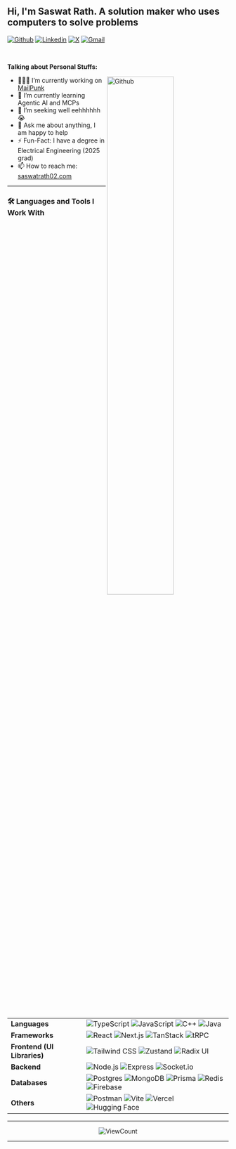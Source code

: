 <!-- Your title -->
## Hi, I'm Saswat Rath. A solution maker who uses computers to solve problems 

<!-- Your badges -->
[![Github](https://img.shields.io/badge/-Github-000?style=flat&logo=Github&logoColor=white)](https://github.com/TheBoolean-Boy) 
[![Linkedin](https://img.shields.io/badge/-LinkedIn-blue?style=flat&logo=Linkedin&logoColor=white)](https://www.linkedin.com/in/saswat-rath-863284227/) 
[![X](https://img.shields.io/badge/-X-000?style=flat&logo=x&logoColor=white)](https://x.com/saswatrath02) 
[![Gmail](https://img.shields.io/badge/-Gmail-c14438?style=flat&logo=Gmail&logoColor=white)](mailto:saswatrath02@gmail.com)  

&nbsp;  

<!-- Talking about you -->
**Talking about Personal Stuffs:**

<!-- Any image aligned to the right -->
<img width="55%" align="right" alt="Github" src="https://raw.githubusercontent.com/onimur/.github/master/.resources/git-header.svg" />

- 👨🏽‍💻 I’m currently working on [MailPunk](https://github.com/TheBoolean-Boy/MailPunk)  
- 🌱 I’m currently learning Agentic AI and MCPs  
- 🤔 I’m seeking well eehhhhhh 😭  
- 💬 Ask me about anything, I am happy to help  
- ⚡️ Fun-Fact: I have a degree in Electrical Engineering (2025 grad)  
- 📫 How to reach me: [saswatrath02.com](https://saswatrath02.com)  

---

### 🛠️ Languages and Tools I Work With  

<div align="center">

|   |   |
| :--- | :--- |
| **Languages** | <img src="https://img.shields.io/badge/TypeScript-007ACC?style=for-the-badge&logo=typescript&logoColor=white" alt="TypeScript" /> <img src="https://img.shields.io/badge/JavaScript-F7DF1E?style=for-the-badge&logo=javascript&logoColor=black" alt="JavaScript" /> <img src="https://img.shields.io/badge/C%2B%2B-00599C?style=for-the-badge&logo=c%2B%2B&logoColor=white" alt="C++" /> <img src="https://img.shields.io/badge/Java-007396?style=for-the-badge&logo=java&logoColor=white" alt="Java" /> |
| **Frameworks** | <img src="https://img.shields.io/badge/React-61DAFB?style=for-the-badge&logo=react&logoColor=black" alt="React" /> <img src="https://img.shields.io/badge/Next.js-000000?style=for-the-badge&logo=next.js&logoColor=white" alt="Next.js" /> <img src="https://img.shields.io/badge/TanStack-32a852?style=for-the-badge&logo=tanstack&logoColor=white" alt="TanStack" /> <img src="https://img.shields.io/badge/tRPC-2596be?style=for-the-badge&logo=trpc&logoColor=white" alt="tRPC" /> |
| **Frontend (UI Libraries)** | <img src="https://img.shields.io/badge/Tailwind_CSS-38B2AC?style=for-the-badge&logo=tailwind-css&logoColor=white" alt="Tailwind CSS" /> <img src="https://img.shields.io/badge/Zustand-4d4d4d?style=for-the-badge&logo=zustand&logoColor=white" alt="Zustand" /> <img src="https://img.shields.io/badge/Radix_UI-111111?style=for-the-badge&logo=radix-ui&logoColor=white" alt="Radix UI" /> |
| **Backend** | <img src="https://img.shields.io/badge/Node.js-43853D?style=for-the-badge&logo=node.js&logoColor=white" alt="Node.js" /> <img src="https://img.shields.io/badge/Express-000000?style=for-the-badge&logo=express&logoColor=white" alt="Express" /> <img src="https://img.shields.io/badge/Socket.io-000000?style=for-the-badge&logo=socket.io&logoColor=white" alt="Socket.io" /> |
| **Databases** | <img src="https://img.shields.io/badge/PostgreSQL-316192?style=for-the-badge&logo=postgresql&logoColor=white" alt="Postgres" /> <img src="https://img.shields.io/badge/MongoDB-47A248?style=for-the-badge&logo=mongodb&logoColor=white" alt="MongoDB" /> <img src="https://img.shields.io/badge/Prisma-2D3748?style=for-the-badge&logo=prisma&logoColor=white" alt="Prisma" /> <img src="https://img.shields.io/badge/Redis-DC382D?style=for-the-badge&logo=redis&logoColor=white" alt="Redis" /> <img src="https://img.shields.io/badge/Firebase-FFCA28?style=for-the-badge&logo=firebase&logoColor=black" alt="Firebase" /> |
| **Others** | <img src="https://img.shields.io/badge/Postman-FF6C37?style=for-the-badge&logo=postman&logoColor=white" alt="Postman" /> <img src="https://img.shields.io/badge/Vite-646CFF?style=for-the-badge&logo=vite&logoColor=white" alt="Vite" /> <img src="https://img.shields.io/badge/Vercel-000000?style=for-the-badge&logo=vercel&logoColor=white" alt="Vercel" /> <img src="https://img.shields.io/badge/Hugging%20Face-FFD21E?style=for-the-badge&logo=huggingface&logoColor=black" alt="Hugging Face" /> |

</div>

---

<!-- Github stats -->
<!-- <p>
  <a href="https://github.com/TheBoolean-Boy">
    <img width="55%" align="right" alt="Saswat's github stats" src="https://github-readme-stats.vercel.app/api?username=TheBoolean-Boy&show_icons=true&hide_border=true" />
  </a>
</p> -->

<!-- Visitors count -->
<p align="center">
  <img alt="ViewCount" src="https://views.whatilearened.today/views/github/TheBoolean-Boy/TheBoolean-Boy.svg" />
</p>

---
